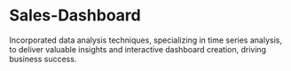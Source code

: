 # Sales-Dashboard
Incorporated data analysis techniques, specializing in time series analysis, to deliver valuable insights and interactive dashboard creation, driving business success.
